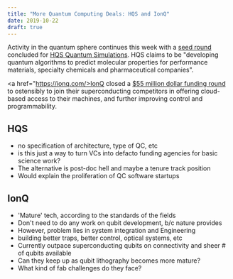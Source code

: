 ```yaml
---
title: "More Quantum Computing Deals: HQS and IonQ"
date: 2019-10-22
draft: true
---
```


Activity in the quantum sphere continues this week with a <a href="https://www.hpcwire.com/off-the-wire/hqs-quantum-simulations-closes-2-6m-seed-financing-round/"> seed round</a> concluded for <a href="https://quantumsimulations.de/"> HQS Quantum Simulations</a>. HQS claims to be "developing quantum algorithms to predict molecular properties for performance materials, specialty chemicals and pharmaceutical companies".

<a href="https://ionq.com/>IonQ</a> closed a <a href="https://www.hpcwire.com/off-the-wire/ionq-secures-55m-in-funding-to-bring-quantum-computing-from-the-lab-to-the-enterprise/"> $55 million dollar funding round</a> to ostensibly to join their superconducting competitors in offering cloud-based access to their machines, and further improving control and programmability.


## HQS



- no specification of architecture, type of QC, etc
- is this just a way to turn VCs into defacto funding agencies for basic science work?
- The alternative is post-doc hell and maybe a tenure track position
- Would explain the proliferation of QC software startups



## IonQ

- 'Mature' tech, according to the standards of the fields
- Don't need to do any work on qubit development, b/c nature provides
- However, problem lies in system integration and Engineering
- building better traps, better control, optical systems, etc
- Currently outpace superconducting qubits on connectivity and sheer # of qubits available
- Can they keep up as qubit lithography becomes more mature?
- What kind of fab challenges do they face?
